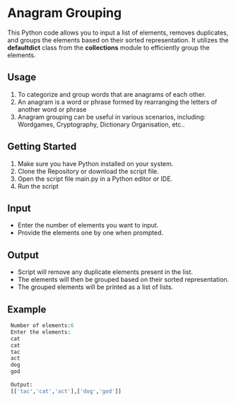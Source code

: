 # Anagram Grouping

This Python code allows you to input a list of elements, removes duplicates, and groups the elements based on their sorted representation. It utilizes the **defaultdict** class from the **collections** module to efficiently group the elements.
## Usage
1. To categorize and group words that are anagrams of each other.
2. An anagram is a word or phrase formed by rearranging the letters of another word or phrase
3. Anagram grouping can be useful in various scenarios, including: Wordgames, Cryptography, Dictionary Organisation, etc..
## Getting Started
1. Make sure you have Python installed on your system.
2. Clone the Repository or download the script file.
3. Open the script file main.py in a Python editor or IDE.
4. Run the script
## Input
* Enter the number of elements you want to input.
* Provide the elements one by one when prompted.
## Output
* Script will remove any duplicate elements present in the list.
* The elements will then be grouped based on their sorted representation.
* The grouped elements will be printed as a list of lists.
## Example
``` python
 Number of elements:6
 Enter the elements:
 cat
 cat
 tac
 act
 dog
 god
 
 Output:
 [['tac','cat','act'],['dog','god']]
```                      
     

